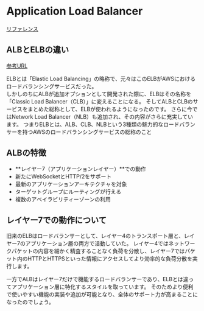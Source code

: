 # Application Load Balancer
[リファレンス](https://docs.aws.amazon.com/ja_jp/elasticloadbalancing/latest/application/introduction.html)

## ALBとELBの違い
[参考URL](https://www.wafcharm.com/jp/blog/difference-between-alb-and-elb/)

ELBとは「Elastic Load Balancing」の略称で、元々はこのELBがAWSにおけるロードバランシングサービスだった。  
しかしのちにALBが追加オプションとして開発された際に、ELBはその名称を「Classic Load Balancer（CLB）」に変えることになる。
そしてALBとCLBのサービスをまとめた総称として、ELBが使われるようになったのです。
さらに今ではNetwork Load Balancer（NLB）も追加され、その内容がさらに充実しています。
つまりELBとは、ALB、CLB、NLBという3種類の魅力的なロードバランサーを持つAWSのロードバランシングサービスの総称のこと

## ALBの特徴

- **レイヤー7（アプリケーションレイヤー）**での動作
- 新たにWebSocketとHTTP/2をサポート
- 最新のアプリケーションアーキテクチャを対象
- ターゲットグループにルーティングが行える
- 複数のアベイラビリティーゾーンの利用

## レイヤー7での動作について

旧来のELBはロードバランサーとして、レイヤー4のトランスポート層と、レイヤー7のアプリケーション層の両方で活動していた。
レイヤー4ではネットワークパケットの内容を細かく精査することなく負荷を分散し、レイヤー7ではパケット内のHTTPとHTTPSといった情報にアクセスしてより効率的な負荷分散を実行します。

一方でALBはレイヤー7だけで機能するロードバランサーであり、ELBとは違ってアプリケーション層に特化するスタイルを取っています。
そのためより便利で使いやすい機能の実装や追加が可能となり、全体のサポート力が高まることになったのでしょう。

